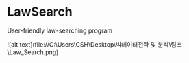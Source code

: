 # LawSearch
User-friendly law-searching program

![alt text](file://C:\\Users\\CSH\\Desktop\\빅데이터전략 및 분석\\팀프\\Law_Search.png)
